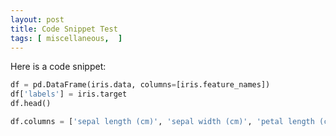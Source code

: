 ```yaml
---
layout: post
title: Code Snippet Test
tags: [ miscellaneous,  ]
---
```


Here is a code snippet:

```Python
df = pd.DataFrame(iris.data, columns=[iris.feature_names])
df['labels'] = iris.target
df.head()

df.columns = ['sepal length (cm)', 'sepal width (cm)', 'petal length (cm)', 'petal width (cm)', 'labels']
```
